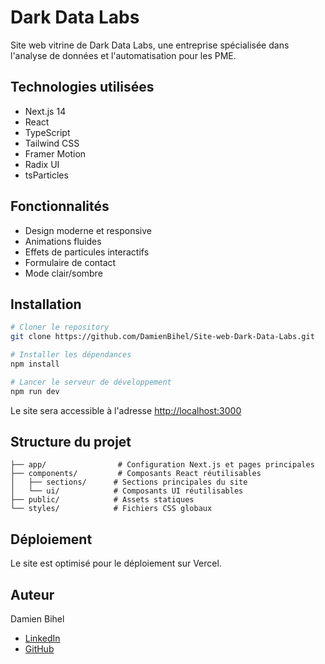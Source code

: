 # Dark Data Labs

Site web vitrine de Dark Data Labs, une entreprise spécialisée dans l'analyse de données et l'automatisation pour les PME.

## Technologies utilisées

- Next.js 14
- React
- TypeScript
- Tailwind CSS
- Framer Motion
- Radix UI
- tsParticles

## Fonctionnalités

- Design moderne et responsive
- Animations fluides
- Effets de particules interactifs
- Formulaire de contact
- Mode clair/sombre

## Installation

```bash
# Cloner le repository
git clone https://github.com/DamienBihel/Site-web-Dark-Data-Labs.git

# Installer les dépendances
npm install

# Lancer le serveur de développement
npm run dev
```

Le site sera accessible à l'adresse [http://localhost:3000](http://localhost:3000)

## Structure du projet

```
├── app/                # Configuration Next.js et pages principales
├── components/         # Composants React réutilisables
│   ├── sections/      # Sections principales du site
│   └── ui/            # Composants UI réutilisables
├── public/            # Assets statiques
└── styles/            # Fichiers CSS globaux
```

## Déploiement

Le site est optimisé pour le déploiement sur Vercel.

## Auteur

Damien Bihel
- [LinkedIn](https://www.linkedin.com/in/damienbihel/)
- [GitHub](https://github.com/DamienBihel)
